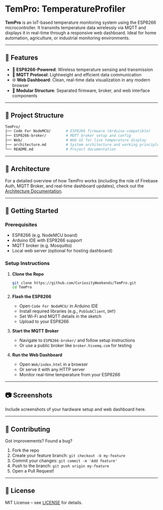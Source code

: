 
# TemPro: TemperatureProfiler

**TemPro** is an IoT-based temperature monitoring system using the ESP8266 microcontroller. It transmits temperature data wirelessly via MQTT and displays it in real-time through a responsive web dashboard. Ideal for home automation, agriculture, or industrial monitoring environments.

---

## 🔧 Features

- 📡 **ESP8266-Powered**: Wireless temperature sensing and transmission  
- 🧠 **MQTT Protocol**: Lightweight and efficient data communication  
- 🌐 **Web Dashboard**: Clean, real-time data visualization in any modern browser  
- 🧩 **Modular Structure**: Separated firmware, broker, and web interface components  

---

## 📁 Project Structure

```bash
TemPro/
├── Code For NodeMCU/       # ESP8266 firmware (Arduino-compatible)
├── ESP8266-broker/         # MQTT broker setup and config
├── Web/                    # Web UI for live temperature display
├── architecture.md         # System architecture and working principles
└── README.md               # Project documentation
````

---

## 🧩 Architecture

For a detailed overview of how TemPro works (including the role of Firebase Auth, MQTT Broker, and real-time dashboard updates), check out the [Architecture Documentation](./architecture.md).

---

## 🚀 Getting Started

### Prerequisites

* ESP8266 (e.g. NodeMCU board)
* Arduino IDE with ESP8266 support
* MQTT broker (e.g. Mosquitto)
* Local web server (optional for hosting dashboard)

### Setup Instructions

1. **Clone the Repo**

   ```bash
   git clone https://github.com/CuriosityWeekends/TemPro.git
   cd TemPro
   ```

2. **Flash the ESP8266**

   * Open `Code For NodeMCU/` in Arduino IDE
   * Install required libraries (e.g., `PubSubClient`, `DHT`)
   * Set Wi-Fi and MQTT details in the sketch
   * Upload to your ESP8266

3. **Start the MQTT Broker**

   * Navigate to `ESP8266-broker/` and follow setup instructions
   * Or use a public broker like `broker.hivemq.com` for testing

4. **Run the Web Dashboard**

   * Open `Web/index.html` in a browser
   * Or serve it with any HTTP server
   * Monitor real-time temperature from your ESP8266

---

## 📷 Screenshots

Include screenshots of your hardware setup and web dashboard here.

---

## 🤝 Contributing

Got improvements? Found a bug?

1. Fork the repo
2. Create your feature branch: `git checkout -b my-feature`
3. Commit your changes: `git commit -m 'Add feature'`
4. Push to the branch: `git push origin my-feature`
5. Open a Pull Request!

---

## 📄 License

MIT License – see [LICENSE](./LICENSE) for details.
